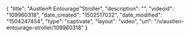 {
    "title": "Austlen&reg; Entourage&trade;Stroller",
    "description": "",
    "videoid": "109960318",
    "date_created": "1502517032",
    "date_modified": "1504247454",
    "type": "captivate",
    "layout": "video",
    "url": "\/v\/austlen-entourage-stroller\/109960318"
}